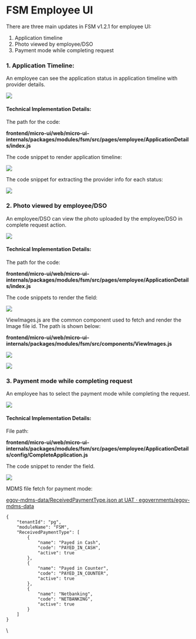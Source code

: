 # FSM Employee UI

There are three main updates in FSM v1.2.1 for employee UI:

1. Application timeline
2. Photo viewed by employee/DSO
3. Payment mode while completing request

### 1. Application Timeline: <a href="#1.-application-timeline" id="1.-application-timeline"></a>

An employee can see the application status in application timeline with provider details.

![](<../../../../.gitbook/assets/Screenshot 2022-08-08 at 3.49.52 PM.png>)

#### Technical Implementation Details: <a href="#technical-implementation-details" id="technical-implementation-details"></a>

The path for the code:

**frontend/micro-ui/web/micro-ui-internals/packages/modules/fsm/src/pages/employee/ApplicationDetails/index.js**

The code snippet to render application timeline:

![](<../../../../.gitbook/assets/Screenshot 2022-08-08 at 3.51.55 PM.png>)

The code snippet for extracting the provider info for each status:

![](<../../../../.gitbook/assets/Screenshot 2022-08-08 at 3.53.34 PM.png>)

### 2. Photo viewed by employee/DSO <a href="#2.-photo-viewed-by-employee-dso" id="2.-photo-viewed-by-employee-dso"></a>

An employee/DSO can view the photo uploaded by the employee/DSO in complete request action.

![](<../../../../.gitbook/assets/Screenshot 2022-08-08 at 3.56.07 PM.png>)

#### Technical Implementation Details: <a href="#technical-implementation-details-.1" id="technical-implementation-details-.1"></a>

The path for the code:

**frontend/micro-ui/web/micro-ui-internals/packages/modules/fsm/src/pages/employee/ApplicationDetails/index.js**

The code snippets to render the field:

![](<../../../../.gitbook/assets/Screenshot 2022-08-08 at 3.59.25 PM.png>)

ViewImages.js are the common component used to fetch and render the Image file id. The path is shown below:

**frontend/micro-ui/web/micro-ui-internals/packages/modules/fsm/src/components/ViewImages.js**

![](<../../../../.gitbook/assets/Screenshot 2022-08-08 at 4.01.43 PM.png>)

![](<../../../../.gitbook/assets/Screenshot 2022-08-08 at 4.01.53 PM.png>)

### 3. Payment mode while completing request <a href="#3.-payment-mode-while-completing-request" id="3.-payment-mode-while-completing-request"></a>

An employee has to select the payment mode while completing the request.

![](<../../../../.gitbook/assets/Screenshot 2022-08-08 at 4.05.19 PM.png>)

#### Technical Implementation Details: <a href="#technical-implementation-details-.2" id="technical-implementation-details-.2"></a>

File path:

**frontend/micro-ui/web/micro-ui-internals/packages/modules/fsm/src/pages/employee/ApplicationDetails/config/CompleteApplication.js**

The code snippet to render the field.

![](<../../../../.gitbook/assets/Screenshot 2022-08-08 at 4.07.57 PM.png>)

MDMS file fetch for payment mode:

[egov-mdms-data/ReceivedPaymentType.json at UAT · egovernments/egov-mdms-data](https://github.com/egovernments/egov-mdms-data/blob/UAT/data/pg/FSM/ReceivedPaymentType.json)

```
{
    "tenantId": "pg",
    "moduleName": "FSM",
    "ReceivedPaymentType": [
        {
            "name": "Payed in Cash",
            "code": "PAYED_IN_CASH",
            "active": true
        },
        {
            "name": "Payed in Counter",
            "code": "PAYED_IN_COUNTER",
            "active": true
        },
        {
            "name": "Netbanking",
            "code": "NETBANKING",
            "active": true
        }
    ]
}
```



\
